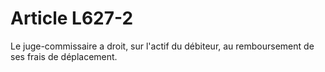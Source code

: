 # Article L627-2

Le juge-commissaire a droit, sur l'actif du débiteur, au remboursement de ses frais de déplacement.